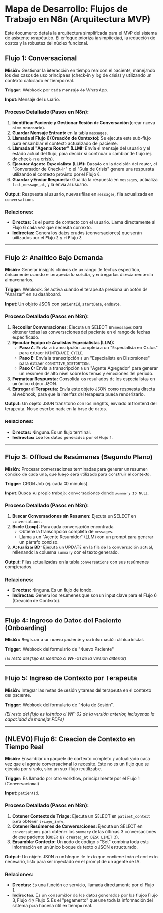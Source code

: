 # Mapa de Desarrollo: Flujos de Trabajo en N8n (Arquitectura MVP)

Este documento detalla la arquitectura simplificada para el MVP del sistema de asistente terapéutico. El enfoque prioriza la simplicidad, la reducción de costos y la robustez del núcleo funcional.

## Flujo 1: Conversacional

**Misión:** Gestionar la interacción en tiempo real con el paciente, manejando los dos casos de uso principales (check-in y log de crisis) y utilizando un contexto calculado en tiempo real.

**Trigger:** Webhook por cada mensaje de WhatsApp.

**Input:** Mensaje del usuario.

### Proceso Detallado (Pasos en N8n):

1. **Identificar Paciente y Gestionar Sesión de Conversación** (crear nueva si es necesario).
2. **Guardar Mensaje Entrante** en la tabla `messages`.
3. **Llamada al Flujo 6 (Creación de Contexto):** Se ejecuta este sub-flujo para ensamblar el contexto actualizado del paciente.
4. **Llamada al "Agente Router" (LLM):** Envía el mensaje del usuario y el estado actual del flujo, para decidir si continuar o cambiar de flujo (ej. de check-in a crisis).
5. **Ejecutar Agente Especialista (LLM):** Basado en la decisión del router, el "Conversador de Check-in" o el "Guía de Crisis" genera una respuesta utilizando el contexto provisto por el Flujo 6.
6. **Guardar y Enviar Respuesta:** Guarda la respuesta en `messages`, actualiza `last_message_at`, y la envía al usuario.

**Output:** Respuesta al usuario, nuevas filas en `messages`, fila actualizada en `conversations`.

### Relaciones:
- **Directas:** Es el punto de contacto con el usuario. Llama directamente al Flujo 6 cada vez que necesita contexto.
- **Indirectas:** Genera los datos crudos (conversaciones) que serán utilizados por el Flujo 2 y el Flujo 3.

---

## Flujo 2: Analítico Bajo Demanda

**Misión:** Generar insights clínicos de un rango de fechas específico, únicamente cuando el terapeuta lo solicita, y entregarlos directamente sin almacenarlos.

**Trigger:** Webhook. Se activa cuando el terapeuta presiona un botón de "Analizar" en su dashboard.

**Input:** Un objeto JSON con `patientId`, `startDate`, `endDate`.

### Proceso Detallado (Pasos en N8n):

1. **Recopilar Conversaciones:** Ejecuta un SELECT en `messages` para obtener todas las conversaciones del paciente en el rango de fechas especificado.
2. **Ejecutar Equipo de Analistas Especialistas (LLM):**
   - **Paso A:** Envía la transcripción completa a un "Especialista en Ciclos" para extraer `MAINTENANCE_CYCLE`.
   - **Paso B:** Envía la transcripción a un "Especialista en Distorsiones" para extraer `COGNITIVE_DISTORTION`.
   - **Paso C:** Envía la transcripción a un "Agente Agregador" para generar un resumen de alto nivel sobre los temas y emociones del período.
3. **Formatear Respuesta:** Consolida los resultados de los especialistas en un único objeto JSON.
4. **Entregar al Terapeuta:** Envía este objeto JSON como respuesta directa al webhook, para que la interfaz del terapeuta pueda renderizarlo.

**Output:** Un objeto JSON transitorio con los insights, enviado al frontend del terapeuta. No se escribe nada en la base de datos.

### Relaciones:
- **Directas:** Ninguna. Es un flujo terminal.
- **Indirectas:** Lee los datos generados por el Flujo 1.

---

## Flujo 3: Offload de Resúmenes (Segundo Plano)

**Misión:** Procesar conversaciones terminadas para generar un resumen conciso de cada una, que luego será utilizado para construir el contexto.

**Trigger:** CRON Job (ej. cada 30 minutos).

**Input:** Busca su propio trabajo: conversaciones donde `summary IS NULL`.

### Proceso Detallado (Pasos en N8n):

1. **Buscar Conversaciones sin Resumen:** Ejecuta un SELECT en `conversations`.
2. **Bucle (Loop):** Para cada conversación encontrada:
   - Obtiene la transcripción completa de `messages`.
   - Llama a un "Agente Resumidor" (LLM) con un prompt para generar un párrafo conciso.
3. **Actualizar BD:** Ejecuta un UPDATE en la fila de la conversación actual, rellenando la columna `summary` con el texto generado.

**Output:** Filas actualizadas en la tabla `conversations` con sus resúmenes completados.

### Relaciones:
- **Directas:** Ninguna. Es un flujo de fondo.
- **Indirectas:** Genera los resúmenes que son un input clave para el Flujo 6 (Creación de Contexto).

---

## Flujo 4: Ingreso de Datos del Paciente (Onboarding)

**Misión:** Registrar a un nuevo paciente y su información clínica inicial.

**Trigger:** Webhook del formulario de "Nuevo Paciente".

*(El resto del flujo es idéntico al WF-01 de la versión anterior)*

---

## Flujo 5: Ingreso de Contexto por Terapeuta

**Misión:** Integrar las notas de sesión y tareas del terapeuta en el contexto del paciente.

**Trigger:** Webhook del formulario de "Nota de Sesión".

*(El resto del flujo es idéntico al WF-02 de la versión anterior, incluyendo la capacidad de manejar PDFs)*

---

## (NUEVO) Flujo 6: Creación de Contexto en Tiempo Real

**Misión:** Ensamblar un paquete de contexto completo y actualizado cada vez que el agente conversacional lo necesite. Este no es un flujo que se ejecuta por sí solo, sino un sub-flujo reutilizable.

**Trigger:** Es llamado por otro workflow, principalmente por el Flujo 1 (Conversacional).

**Input:** `patientId`.

### Proceso Detallado (Pasos en N8n):

1. **Obtener Contexto de Triage:** Ejecuta un SELECT en `patient_context` para obtener `triage_info`.
2. **Obtener Resúmenes de Conversaciones:** Ejecuta un SELECT en `conversations` para obtener los `summary` de las últimas 3 conversaciones de ese paciente (`ORDER BY created_at DESC LIMIT 3`).
3. **Ensamblar Contexto:** Un nodo de código o "Set" combina toda esta información en un único bloque de texto o JSON estructurado.

**Output:** Un objeto JSON o un bloque de texto que contiene todo el contexto necesario, listo para ser inyectado en el prompt de un agente de IA.

### Relaciones:
- **Directas:** Es una función de servicio, llamada directamente por el Flujo 1.
- **Indirectas:** Es un consumidor de los datos generados por los flujos Flujo 3, Flujo 4 y Flujo 5. Es el "pegamento" que une toda la información del sistema para hacerla útil en tiempo real.